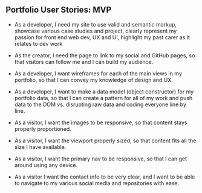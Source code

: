 ## Portfolio User Stories: MVP


* As a developer, I need my site to use valid and semantic markup, showcase various case studies and project, clearly represent my passion for front end web dev, UX and UI, highlight my past carer as it relates to dev work

* As the creator, I need the page to link to my social and GitHub pages, so that visitors can follow me and I can build my audience.

* As a developer, I want wireframes for each of the main views in my portfolio, so that I can convey my knowledge of design and UX.

* As a developer, I want to make a data model (object constructor) for my portfolio data, so that I can create a pattern for all of my work and push data to the DOM vs. disrupting raw data and coding everyone line by line.

* As a visitor, I want the images to be responsive, so that content stays properly proportioned. 

* As a visitor, I want the viewport properly sized, so that content fits all the size I have available.

* As a visitor, I want the primary nav to be responsive, so that I can get around using any device.

* As a visitor I want the contact info to be very clear, and I want to be able to navigate to my various social media and repositories with ease.